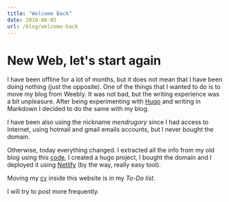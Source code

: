 ```yaml
---
title: "Welcome Back"
date: 2018-06-05
url: /blog/welcome-back
---
```


# New Web, let's start again

I have been offline for a lot of months, but it does not mean that I have been doing nothing (just the opposite). One of the things that I wanted to do is to move my blog from Weebly. It was not bad, but the writing experience was a bit unpleasure. After being experimenting with [Hugo](https://gohugo.io/) and writing in Markdown I decided to do the same with my blog.

I have been also using the nickname _mendrugory_ since I had access to Internet, using hotmail and gmail emails accounts, but I never bought the domain.

Otherwise, today everything changed. I extracted all the info from my old blog using this [code](https://github.com/mendrugory/weebly-scraper), I created a hugo project, I bought the domain and I deployed it using [Netlify](https://www.netlify.com) (by the way, really easy tool).

Moving my [cv](https://mendrugory.github.io) inside this website is in my _To-Do list_.

I will try to post more frequently.